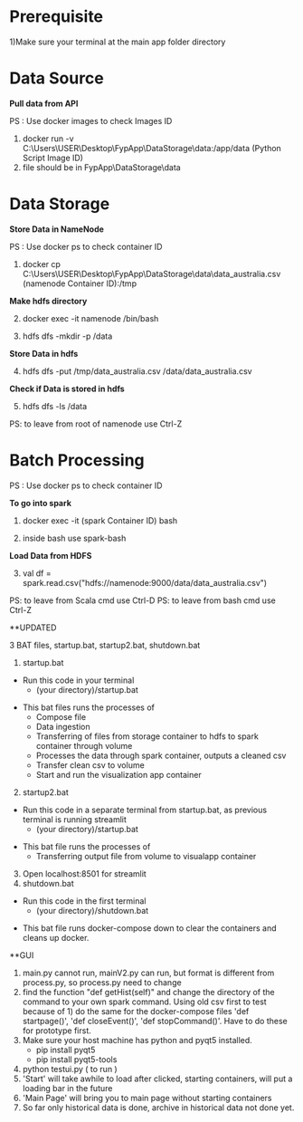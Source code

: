 # Prerequisite
1)Make sure your terminal at the main app folder directory

# Data Source
**Pull data from API**

PS : Use docker images to check Images ID

1) docker run -v C:\Users\USER\Desktop\FypApp\DataStorage\data:/app/data (Python Script Image ID)
2) file should be in FypApp\DataStorage\data

# Data Storage
**Store Data in NameNode**

PS : Use docker ps to check container ID

1) docker cp C:\Users\USER\Desktop\FypApp\DataStorage\data\data_australia.csv (namenode Container ID):/tmp

**Make hdfs directory**

2) docker exec -it namenode /bin/bash

3) hdfs dfs -mkdir -p /data

**Store Data in hdfs**

4) hdfs dfs -put /tmp/data_australia.csv /data/data_australia.csv

**Check if Data is stored in hdfs**

5) hdfs dfs -ls /data

PS: to leave from root of namenode use Ctrl-Z

# Batch Processing

PS : Use docker ps to check container ID

**To go into spark**

1) docker exec -it (spark Container ID) bash

2) inside bash use spark-bash

**Load Data from HDFS**

3) val df = spark.read.csv("hdfs://namenode:9000/data/data_australia.csv")

PS: to leave from Scala cmd use Ctrl-D
PS: to leave from bash cmd use Ctrl-Z


**UPDATED

3 BAT files, startup.bat, startup2.bat, shutdown.bat

1) startup.bat
- Run this code in your terminal
    - (your directory)/startup.bat
* This bat files runs the processes of 
    - Compose file
    - Data ingestion
    - Transferring of files from storage container to hdfs to spark container through volume
    - Processes the data through spark container, outputs a cleaned csv
    - Transfer clean csv to volume
    - Start and run the visualization app container

2) startup2.bat
- Run this code in a separate terminal from startup.bat, as previous terminal is running streamlit
    - (your directory)/startup.bat
* This bat file runs the processes of
    - Transferring output file from volume to visualapp container

3) Open localhost:8501 for streamlit
4) shutdown.bat
- Run this code in the first terminal
    - (your directory)/shutdown.bat
* This bat file runs docker-compose down to clear the containers and cleans up docker.

**GUI
1) main.py cannot run, mainV2.py can run, but format is different from process.py, so process.py need to change
2) find the function "def getHist(self)" and change the directory of the command to your own spark command. Using old csv first to test because of 1) do the same for the docker-compose files 'def startpage()', 'def closeEvent()', 'def stopCommand()'. Have to do these for prototype first.
3) Make sure your host machine has python and pyqt5 installed.
    - pip install pyqt5
    - pip install pyqt5-tools
4) python testui.py ( to run )
5) 'Start' will take awhile to load after clicked, starting containers, will put a loading bar in the future
6) 'Main Page' will bring you to main page without starting containers
6) So far only historical data is done, archive in historical data not done yet.
